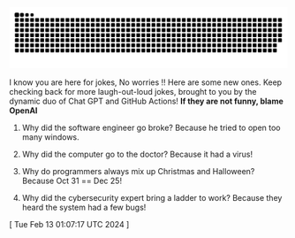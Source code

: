 <picture>
  <source media="(prefers-color-scheme: dark)" srcset="https://raw.githubusercontent.com/platane/platane/output/github-contribution-grid-snake-dark.svg">
  <source media="(prefers-color-scheme: light)" srcset="https://raw.githubusercontent.com/platane/platane/output/github-contribution-grid-snake.svg">
  <img alt="github contribution grid snake animation" src="https://raw.githubusercontent.com/platane/platane/output/github-contribution-grid-snake.svg">
</picture>


I know you are here for jokes, No worries !!
Here are some new ones. Keep checking back for more laugh-out-loud jokes, brought to you by the dynamic duo of Chat GPT and GitHub Actions! __If they are not funny, blame OpenAI__
 
1. Why did the software engineer go broke?
Because he tried to open too many windows.

2. Why did the computer go to the doctor?
Because it had a virus!

3. Why do programmers always mix up Christmas and Halloween?
Because Oct 31 == Dec 25!

4. Why did the cybersecurity expert bring a ladder to work?
Because they heard the system had a few bugs!
 
[ 
Tue Feb 13 01:07:17 UTC 2024
 ]
